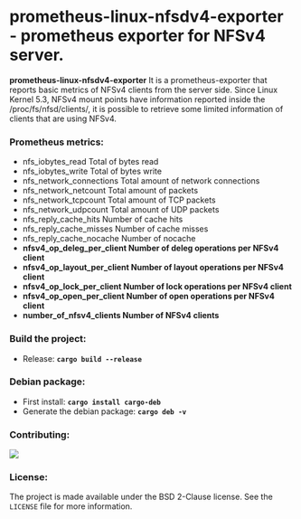 # prometheus-linux-nfsdv4-exporter - prometheus exporter for NFSv4 server. 

<b>prometheus-linux-nfsdv4-exporter</b> It is a prometheus-exporter that reports basic metrics of NFSv4 clients from the server side. Since Linux Kernel 5.3, NFSv4 mount points have information reported inside the /proc/fs/nfsd/clients/, it is possible to retrieve some limited information of clients that are using NFSv4. 

### Prometheus metrics:
* nfs_iobytes_read Total of bytes read
* nfs_iobytes_write Total of bytes write
* nfs_network_connections Total amount of network connections
* nfs_network_netcount Total amount of packets
* nfs_network_tcpcount Total amount of TCP packets
* nfs_network_udpcount Total amount of UDP packets
* nfs_reply_cache_hits Number of cache hits
* nfs_reply_cache_misses Number of cache misses
* nfs_reply_cache_nocache Number of nocache
* <b>nfsv4_op_deleg_per_client Number of deleg operations per NFSv4 client</b>
* <b>nfsv4_op_layout_per_client Number of layout operations per NFSv4 client</b>
* <b>nfsv4_op_lock_per_client Number of lock operations per NFSv4 client</b>
* <b>nfsv4_op_open_per_client Number of open operations per NFSv4 client</b>
* <b>number_of_nfsv4_clients Number of NFSv4 clients</b>
 
### Build the project:
* Release: <b>```cargo build --release```</b>

### Debian package:
* First install: <b>```cargo install cargo-deb```</b>
* Generate the debian package: <b>```cargo deb -v```</b>

### Contributing:
<a href="https://github.com/Gandi/prometheus-linux-nfsdv4-exporter/graphs/contributors">
  <img src="https://contributors-img.web.app/image?repo=Gandi/prometheus-linux-nfsdv4-exporter" />
</a>

### License:

The project is made available under the BSD 2-Clause license. See the `LICENSE` file for more information.
